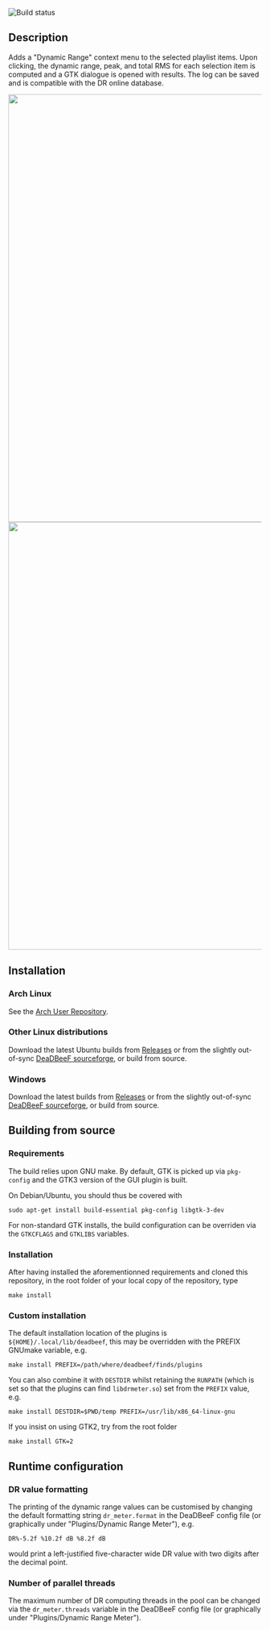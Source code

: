 
![Build status](https://github.com/dakeryas/deadbeef-dr-meter/actions/workflows/ci.yml/badge.svg?branch=master)

## Description
Adds a "Dynamic Range" context menu to the selected playlist items. Upon
clicking, the dynamic range, peak, and total RMS for each selection item is
computed and a GTK dialogue is opened with results. The log can be saved and is
compatible with the DR online database.

<img src="https://user-images.githubusercontent.com/10599557/143366416-70b3f115-8719-46ee-9172-73241f92b7a1.png" width="849">
<img src="https://user-images.githubusercontent.com/10599557/143365933-f47ead8b-b492-41df-8f72-f49813caf028.png" width="849">

## Installation
### Arch Linux
See the [Arch User Repository](https://aur.archlinux.org/packages/deadbeef-dr-meter-gtk3-git/).
### Other Linux distributions
Download the latest Ubuntu builds from
[Releases](https://github.com/dakeryas/deadbeef-dr-meter/releases) or from the
slightly out-of-sync [DeaDBeeF sourceforge](https://deadbeef.sourceforge.io/plugins.html),
or build from source.
### Windows
Download the latest builds from
[Releases](https://github.com/dakeryas/deadbeef-dr-meter/releases) or from the
slightly out-of-sync [DeaDBeeF sourceforge](https://deadbeef.sourceforge.io/plugins.html),
or build from source.

## Building from source
### Requirements
The build relies upon GNU make. By default, GTK is picked up via `pkg-config`
and the GTK3 version of the GUI plugin is built.

On Debian/Ubuntu, you should thus be covered with
```
sudo apt-get install build-essential pkg-config libgtk-3-dev
```
For non-standard GTK installs, the build configuration can be overriden via the
`GTKCFLAGS` and `GTKLIBS` variables.

### Installation
After having installed the aforementionned requirements and cloned this
repository, in the root folder of your local copy of the repository, type
```
make install
```
### Custom installation
The default installation location of the plugins is
`${HOME}/.local/lib/deadbeef`, this may be overridden with the PREFIX GNUmake
variable, e.g.
```
make install PREFIX=/path/where/deadbeef/finds/plugins
```
You can also combine it with `DESTDIR` whilst retaining the `RUNPATH` (which is set
so that the plugins can find `libdrmeter.so`) set from the `PREFIX` value, e.g.
```
make install DESTDIR=$PWD/temp PREFIX=/usr/lib/x86_64-linux-gnu
```
If you insist on using GTK2, try from the root folder
```
make install GTK=2
```

## Runtime configuration
### DR value formatting
The printing of the dynamic range values can be customised by changing the
default formatting string `dr_meter.format` in the DeaDBeeF config file (or
graphically under "Plugins/Dynamic Range Meter"), e.g.
```
DR%-5.2f %10.2f dB %8.2f dB
```
would print a left-justified five-character wide DR value with two digits after
the decimal point.

### Number of parallel threads
The maximum number of DR computing threads in the pool can be changed via the
`dr_meter.threads` variable in the DeaDBeeF config file (or graphically under
"Plugins/Dynamic Range Meter").
